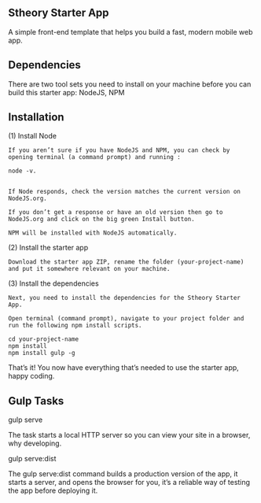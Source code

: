 ## Stheory Starter App

A simple front-end template that helps you build a fast, modern mobile web app.

## Dependencies

There are two tool sets you need to install on your machine before you can build this starter app: NodeJS, NPM

## Installation

(1) Install Node

    If you aren’t sure if you have NodeJS and NPM, you can check by opening terminal (a command prompt) and running :

    node -v.


    If Node responds, check the version matches the current version on NodeJS.org.

    If you don’t get a response or have an old version then go to NodeJS.org and click on the big green Install button.
    
    NPM will be installed with NodeJS automatically.

(2) Install the starter app

    Download the starter app ZIP, rename the folder (your-project-name) and put it somewhere relevant on your machine.

(3) Install the dependencies

    Next, you need to install the dependencies for the Stheory Starter App.

    Open terminal (command prompt), navigate to your project folder and run the following npm install scripts.

    cd your-project-name
    npm install
    npm install gulp -g


That’s it! You now have everything that’s needed to use the starter app, happy coding.


## Gulp Tasks

gulp serve

The task starts a local HTTP server so you can view your site in a browser, why developing.

gulp serve:dist

The gulp serve:dist command builds a production version of the app, it starts a server, and opens the browser for you, it’s a reliable way of testing the app before deploying it.
